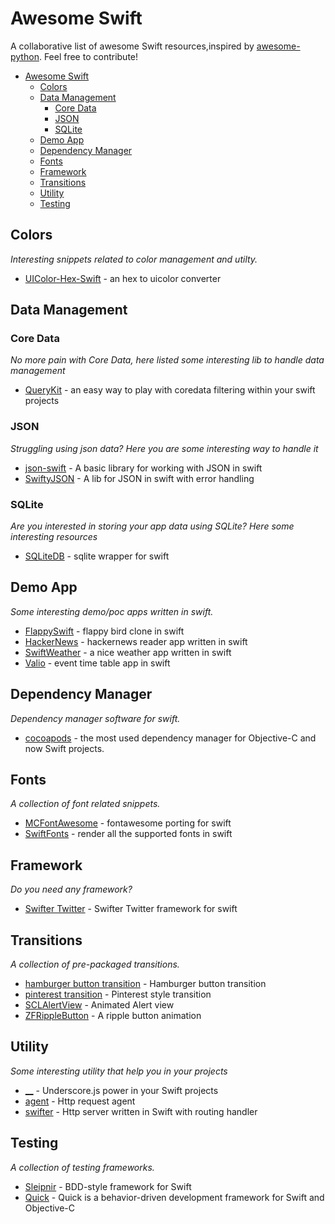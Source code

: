 Awesome Swift
=============

A collaborative list of awesome Swift resources,inspired by [awesome-python](https://github.com/vinta/awesome-python).
Feel free to contribute!

- [Awesome Swift](#awesome-swift)
    - [Colors](#colors)
    - [Data Management](#data-management)
        - [Core Data](#core-data)
        - [JSON](#json)
        - [SQLite](#sqlite)
    - [Demo App](#demo-app)
    - [Dependency Manager](#dependency-manager)
    - [Fonts](#fonts)
    - [Framework](#framework)
    - [Transitions](#transitions)
    - [Utility](#utility)
    - [Testing](#testing)

## Colors

*Interesting snippets related to color management and utilty.*

* [UIColor-Hex-Swift](https://github.com/yeahdongcn/UIColor-Hex-Swift) - an hex to uicolor converter

## Data Management

### Core Data
*No more pain with Core Data, here listed some interesting lib to handle data management*

* [QueryKit](https://github.com/kylef/QueryKit) - an easy way to play with coredata filtering within your swift projects

### JSON
*Struggling using json data? Here you are some interesting way to handle it*

* [json-swift](https://github.com/owensd/json-swift) - A basic library for working with JSON in swift
* [SwiftyJSON](https://github.com/lingoer/SwiftyJSON) - A lib for JSON in swift with error handling

### SQLite
*Are you interested in storing your app data using SQLite? Here some interesting resources*

* [SQLiteDB](https://github.com/FahimF/SQLiteDB) - sqlite wrapper for swift


## Demo App
*Some interesting demo/poc apps written in swift.*

* [FlappySwift](https://github.com/fullstackio/FlappySwift) - flappy bird clone in swift
* [HackerNews](https://github.com/amitburst/HackerNews) - hackernews reader app written in swift
* [SwiftWeather](https://github.com/JakeLin/SwiftWeather) - a nice weather app written in swift
* [Valio](https://github.com/soffes/valio) - event time table app in swift

## Dependency Manager

*Dependency manager software for swift.*

* [cocoapods](https://github.com/CocoaPods/CocoaPods) - the most used dependency manager for Objective-C and now Swift projects.


## Fonts

*A collection of font related snippets.*

* [MCFontAwesome](https://github.com/matteocrippa/MCFontAwesome) - fontawesome porting for swift
* [SwiftFonts](https://github.com/roadfire/SwiftFonts) - render all the supported fonts in swift

## Framework
*Do you need any framework?*

* [Swifter Twitter](https://github.com/mattdonnelly/Swifter) - Swifter Twitter framework for swift


## Transitions

*A collection of pre-packaged transitions.*

* [hamburger button transition](https://github.com/robb/hamburger-button) - Hamburger button transition
* [pinterest transition](https://github.com/demon1105/PinterestSwift) - Pinterest style transition
* [SCLAlertView](https://github.com/vikmeup/SCLAlertView-Swift) - Animated Alert view
* [ZFRippleButton](https://github.com/zoonooz/ZFRippleButton) - A ripple button animation


## Utility

*Some interesting utility that help you in your projects*

* [__](https://github.com/lotz84/__.swift) - Underscore.js power in your Swift projects
* [agent](https://github.com/hallas/agent) - Http request agent
* [swifter](https://github.com/glock45/swifter) - Http server written in Swift with routing handler


## Testing
*A collection of testing frameworks.*

* [Sleipnir](https://github.com/railsware/Sleipnir) - BDD-style framework for Swift
* [Quick](https://github.com/Quick/Quick) - Quick is a behavior-driven development framework for Swift and Objective-C
